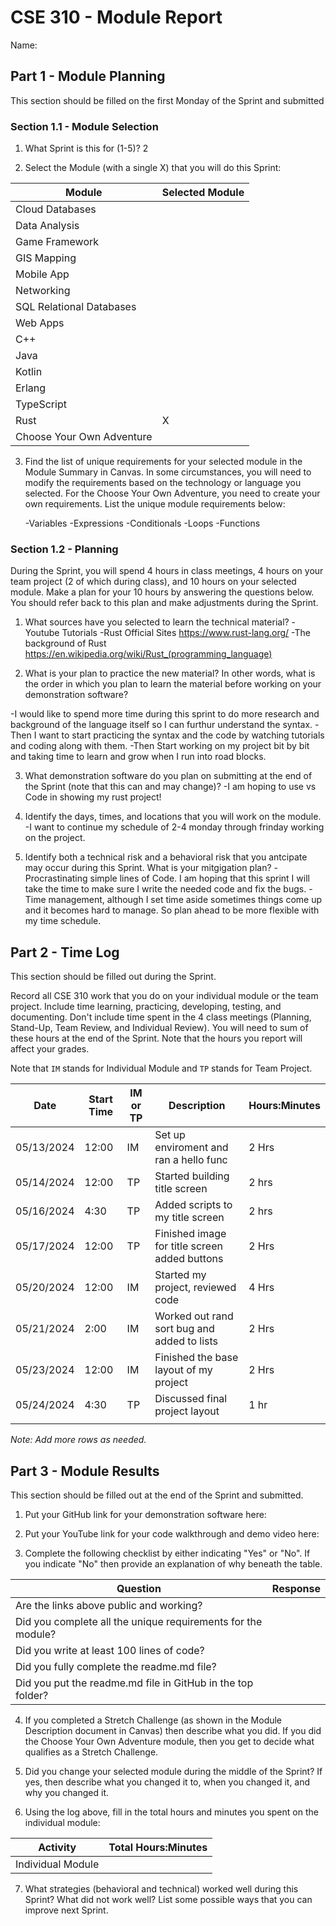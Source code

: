 # CSE 310 - Module Report

Name:

## Part 1 - Module Planning

This section should be filled on the first Monday of the Sprint and submitted

### Section 1.1 - Module Selection

1. What Sprint is this for (1-5)? 2

2. Select the Module (with a single X) that you will do this Sprint:

|Module                   |Selected Module|
|-------------------------|---------------|
|Cloud Databases          |               |
|Data Analysis            |               |
|Game Framework           |               |
|GIS Mapping              |               |
|Mobile App               |               |
|Networking               |               |
|SQL Relational Databases |               |
|Web Apps                 |               |
|C++                      |               |
|Java                     |               |
|Kotlin                   |               |
|Erlang                   |               |
|TypeScript               |               |
|Rust                     |       X       |
|Choose Your Own Adventure|               |

3. Find the list of unique requirements for your selected module in the Module Summary in Canvas.  In some circumstances, you will need to modify the requirements based on the technology or language you selected.  For the Choose Your Own Adventure, you need to create your own requirements.  List the unique module requirements below:

    -Variables
    -Expressions
    -Conditionals
    -Loops
    -Functions

### Section 1.2 - Planning

During the Sprint, you will spend 4 hours in class meetings, 4 hours on your team project (2 of which during class), and 10 hours on your selected module.  Make a plan for your 10 hours by answering the questions below.  You should refer back to this plan and make adjustments during the Sprint.

1. What sources have you selected to learn the technical material?
-Youtube Tutorials
-Rust Official Sites https://www.rust-lang.org/
-The background of Rust https://en.wikipedia.org/wiki/Rust_(programming_language)

2. What is your plan to practice the new material?  In other words, what is the order in which you plan to learn the material before working on your demonstration software?

-I would like to spend more time during this sprint to do more research and background of the language itself so I can furthur understand the syntax.
-Then I want to start practicing the syntax and the code by watching tutorials and coding along with them.
-Then Start working on my project bit by bit and taking time to learn and grow when I run into road blocks.

3. What demonstration software do you plan on submitting at the end of the Sprint (note that this can and may change)?
-I am hoping to use vs Code in showing my rust project!


4. Identify the days, times, and locations that you will work on the module.
-I want to continue my schedule of 2-4 monday through frinday working on the project.

5. Identify both a technical risk and a behavioral risk that you antcipate may occur during this Sprint.  What is your mitgigation plan?
-Procrastinating simple lines of Code. I am hoping that this sprint I will take the time to make sure I write the needed code and fix the bugs.
-Time management, although I set time aside sometimes things come up and it becomes hard to manage. So plan ahead to be more flexible with my time schedule.


## Part 2 - Time Log

This section should be filled out during the Sprint. 

Record all CSE 310 work that you do on your individual module or the team project.  Include time learning, practicing, developing, testing, and documenting.  Don't include time spent in the 4 class meetings (Planning, Stand-Up, Team Review, and Individual Review).  You will need to sum of these hours at the end of the Sprint. Note that the hours you report will affect your grades.

Note that `IM` stands for Individual Module and `TP` stands for Team Project.  

|Date      |Start Time|IM or TP|Description                                 |Hours:Minutes|
|----------|----------|--------|--------------------------------------------|-------------|
|05/13/2024|12:00     |IM      |Set up enviroment and ran a hello func      |2 Hrs        |
|05/14/2024|12:00     |TP      |Started building title screen               |2 hrs        |
|05/16/2024|4:30      |TP      |Added scripts to my title screen            |2 hrs        |
|05/17/2024|12:00     |TP      |Finished image for title screen added buttons| 2 Hrs      |
|05/20/2024|12:00     |IM      |Started my project, reviewed code           |4 Hrs        |
|05/21/2024|2:00      |IM      |Worked out rand sort bug and added to lists |2 Hrs        |
|05/23/2024|12:00     |IM      |Finished the base layout of my project      |2 Hrs        |
|05/24/2024|4:30      |TP      |Discussed final project layout              |1 hr         |
|          |          |        |                                            |             |

_Note: Add more rows as needed._


## Part 3 - Module Results

This section should be filled out at the end of the Sprint and submitted.

1. Put your GitHub link for your demonstration software here: 

2. Put your YouTube link for your code walkthrough and demo video here:

3. Complete the following checklist by either indicating "Yes" or "No". If you indicate "No" then provide an explanation of why beneath the table.

|Question                                                    |Response|
|------------------------------------------------------------|--------|
|Are the links above public and working?                     |        |
|Did you complete all the unique requirements for the module?|        |
|Did you write at least 100 lines of code?                   |        |
|Did you fully complete the readme.md file?                  |        |
|Did you put the readme.md file in GitHub in the top folder? |        |

4. If you completed a Stretch Challenge (as shown in the Module Description document in Canvas) then describe what you did.  If you did the Choose Your Own Adventure module, then you get to decide what qualifies as a Stretch Challenge.

5. Did you change your selected module during the middle of the Sprint?  If yes, then describe what you changed it to, when you changed it, and why you changed it.

6. Using the log above, fill in the total hours and minutes you spent on the individual module:

|Activity         |Total Hours:Minutes|
|-----------------|-------------------|
|Individual Module|                   |

7. What strategies (behavioral and technical) worked well during this Sprint?  What did not work well?  List some possible ways that you can improve next Sprint.

